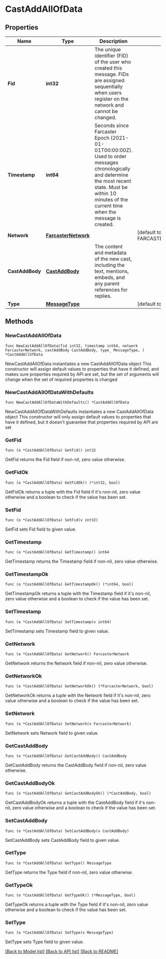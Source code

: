 # CastAddAllOfData

## Properties

Name | Type | Description | Notes
------------ | ------------- | ------------- | -------------
**Fid** | **int32** | The unique identifier (FID) of the user who created this message. FIDs are assigned sequentially when users register on the network and cannot be changed. | 
**Timestamp** | **int64** | Seconds since Farcaster Epoch (2021-01-01T00:00:00Z). Used to order messages chronologically and determine the most recent state. Must be within 10 minutes of the current time when the message is created. | 
**Network** | [**FarcasterNetwork**](FarcasterNetwork.md) |  | [default to FARCASTERNETWORK_FARCASTER_NETWORK_MAINNET]
**CastAddBody** | [**CastAddBody**](CastAddBody.md) | The content and metadata of the new cast, including the text, mentions, embeds, and any parent references for replies. | 
**Type** | [**MessageType**](MessageType.md) |  | [default to MESSAGETYPE_MESSAGE_TYPE_CAST_ADD]

## Methods

### NewCastAddAllOfData

`func NewCastAddAllOfData(fid int32, timestamp int64, network FarcasterNetwork, castAddBody CastAddBody, type_ MessageType, ) *CastAddAllOfData`

NewCastAddAllOfData instantiates a new CastAddAllOfData object
This constructor will assign default values to properties that have it defined,
and makes sure properties required by API are set, but the set of arguments
will change when the set of required properties is changed

### NewCastAddAllOfDataWithDefaults

`func NewCastAddAllOfDataWithDefaults() *CastAddAllOfData`

NewCastAddAllOfDataWithDefaults instantiates a new CastAddAllOfData object
This constructor will only assign default values to properties that have it defined,
but it doesn't guarantee that properties required by API are set

### GetFid

`func (o *CastAddAllOfData) GetFid() int32`

GetFid returns the Fid field if non-nil, zero value otherwise.

### GetFidOk

`func (o *CastAddAllOfData) GetFidOk() (*int32, bool)`

GetFidOk returns a tuple with the Fid field if it's non-nil, zero value otherwise
and a boolean to check if the value has been set.

### SetFid

`func (o *CastAddAllOfData) SetFid(v int32)`

SetFid sets Fid field to given value.


### GetTimestamp

`func (o *CastAddAllOfData) GetTimestamp() int64`

GetTimestamp returns the Timestamp field if non-nil, zero value otherwise.

### GetTimestampOk

`func (o *CastAddAllOfData) GetTimestampOk() (*int64, bool)`

GetTimestampOk returns a tuple with the Timestamp field if it's non-nil, zero value otherwise
and a boolean to check if the value has been set.

### SetTimestamp

`func (o *CastAddAllOfData) SetTimestamp(v int64)`

SetTimestamp sets Timestamp field to given value.


### GetNetwork

`func (o *CastAddAllOfData) GetNetwork() FarcasterNetwork`

GetNetwork returns the Network field if non-nil, zero value otherwise.

### GetNetworkOk

`func (o *CastAddAllOfData) GetNetworkOk() (*FarcasterNetwork, bool)`

GetNetworkOk returns a tuple with the Network field if it's non-nil, zero value otherwise
and a boolean to check if the value has been set.

### SetNetwork

`func (o *CastAddAllOfData) SetNetwork(v FarcasterNetwork)`

SetNetwork sets Network field to given value.


### GetCastAddBody

`func (o *CastAddAllOfData) GetCastAddBody() CastAddBody`

GetCastAddBody returns the CastAddBody field if non-nil, zero value otherwise.

### GetCastAddBodyOk

`func (o *CastAddAllOfData) GetCastAddBodyOk() (*CastAddBody, bool)`

GetCastAddBodyOk returns a tuple with the CastAddBody field if it's non-nil, zero value otherwise
and a boolean to check if the value has been set.

### SetCastAddBody

`func (o *CastAddAllOfData) SetCastAddBody(v CastAddBody)`

SetCastAddBody sets CastAddBody field to given value.


### GetType

`func (o *CastAddAllOfData) GetType() MessageType`

GetType returns the Type field if non-nil, zero value otherwise.

### GetTypeOk

`func (o *CastAddAllOfData) GetTypeOk() (*MessageType, bool)`

GetTypeOk returns a tuple with the Type field if it's non-nil, zero value otherwise
and a boolean to check if the value has been set.

### SetType

`func (o *CastAddAllOfData) SetType(v MessageType)`

SetType sets Type field to given value.



[[Back to Model list]](../README.md#documentation-for-models) [[Back to API list]](../README.md#documentation-for-api-endpoints) [[Back to README]](../README.md)


